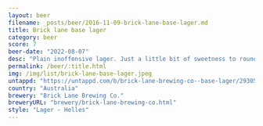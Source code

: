```yaml
---
layout: beer
filename: _posts/beer/2016-11-09-brick-lane-base-lager.md
title: Brick lane base lager
category: beer
score: 7
beer-date: "2022-08-07"
desc: "Plain inoffensive lager. Just a little bit of sweetness to round it out and make it easy drinking"
permalink: /beer/:title.html
img: /img/list/brick-lane-base-lager.jpeg
untappd: "https://untappd.com/b/brick-lane-brewing-co--base-lager/2930516"
country: "Australia"
brewery: "Brick Lane Brewing Co."
breweryURL: "brewery/brick-lane-brewing-co.html"
style: "Lager - Helles"
---
```


